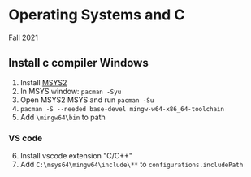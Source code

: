 # Operating Systems and C

Fall 2021

## Install c compiler Windows

1. Install [MSYS2](https://github.com/msys2/msys2-installer/releases/download/2021-06-04/msys2-x86_64-20210604.exe)
2. In MSYS window: `pacman -Syu`
3. Open MSYS2 MSYS and run `pacman -Su`
4. `pacman -S --needed base-devel mingw-w64-x86_64-toolchain`
5. Add `\mingw64\bin` to path

### VS code
6. Install vscode extension "C/C++"
7. Add `C:\msys64\mingw64\include\**` to `configurations.includePath`
